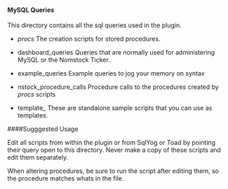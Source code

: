 #### MySQL Queries


This directory contains all the sql queries used in the plugin.

* _procs_  The creation scripts for stored procedures.

* dashboard_queries Queries that are normally used for administering MySQL or the Nomstock Ticker.

* example_queries Example queries to jog your memory on syntax

* nstock_procedure_calls Procedure calls to the procedures created by _procs_ scripts

* template_  These are standalone sample scripts that you can use as templates.


####Sugggested Usage

Edit all scripts from within the plugin or from SqlYog or Toad by pointing their query open to this directory. Never make a copy of these scripts and edit them separately.

When altering procedures, be sure to run the script after editing them, so the procedure matches whats in the file. 


